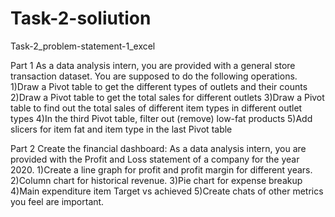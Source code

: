 # Task-2-soliution
Task-2_problem-statement-1_excel

Part 1 As a data analysis intern, you are provided with a general store transaction dataset. You are supposed to do the following operations. 1)Draw a Pivot table to get the different types of outlets and their counts 2)Draw a Pivot table to get the total sales for different outlets 3)Draw a Pivot table to find out the total sales of different item types in different outlet types 4)In the third Pivot table, filter out (remove) low-fat products 5)Add slicers for item fat and item type in the last Pivot table

Part 2 Create the financial dashboard: As a data analysis intern, you are provided with the Profit and Loss statement of a company for the year 2020. 1)Create a line graph for profit and profit margin for different years. 2)Column chart for historical revenue. 3)Pie chart for expense breakup 4)Main expenditure item Target vs achieved 5)Create chats of other metrics you feel are important.
